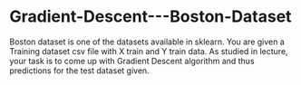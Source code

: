 # Gradient-Descent---Boston-Dataset
Boston dataset is one of the datasets available in sklearn. You are given a Training dataset csv file with X train and Y train data. As studied in lecture, your task is to come up with Gradient Descent algorithm and thus predictions for the test dataset given.
